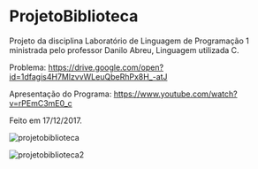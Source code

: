 # ProjetoBiblioteca

Projeto da disciplina Laboratório de Linguagem de Programação 1 ministrada pelo professor Danilo Abreu, Linguagem utilizada C.

Problema: https://drive.google.com/open?id=1dfagis4H7MlzvvWLeuQbeRhPx8H_-atJ

Apresentação do Programa: https://www.youtube.com/watch?v=rPEmC3mE0_c

Feito em 17/12/2017.

![projetobiblioteca](https://user-images.githubusercontent.com/34866806/49675003-f9380980-fa5a-11e8-8f7a-ba9cab8d2cdc.png)

![projetobiblioteca2](https://user-images.githubusercontent.com/34866806/49675005-fc32fa00-fa5a-11e8-86e3-0b096ee3ad92.png)
